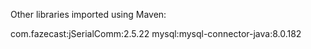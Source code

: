 Other libraries imported using Maven:

com.fazecast:jSerialComm:2.5.22
mysql:mysql-connector-java:8.0.182
